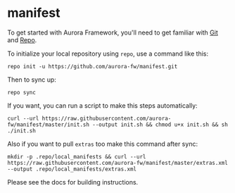 # manifest

To get started with Aurora Framework, you'll need to get
familiar with [Git](https://git-scm.com/) and [Repo](https://source.android.com/source/using-repo.html).

To initialize your local repository using `repo`, use a command like this:

    repo init -u https://github.com/aurora-fw/manifest.git

Then to sync up:

    repo sync

If you want, you can run a script to make this steps automatically:

    curl --url https://raw.githubusercontent.com/aurora-fw/manifest/master/init.sh --output init.sh && chmod u+x init.sh && sh ./init.sh

Also if you want to pull `extras` too make this command after sync:

    mkdir -p .repo/local_manifests && curl --url https://raw.githubusercontent.com/aurora-fw/manifest/master/extras.xml --output .repo/local_manifests/extras.xml

Please see the docs for building instructions.
